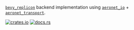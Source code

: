 [`bevy_replicon`] backend implementation using [`aeronet_io`] + [`aeronet_transport`].

[![crates.io](https://img.shields.io/crates/v/aeronet_replicon.svg)](https://crates.io/crates/aeronet_replicon)
[![docs.rs](https://img.shields.io/docsrs/aeronet_replicon)](https://docs.rs/aeronet_replicon)

[`bevy_replicon`]: https://docs.rs/bevy_replicon
[`aeronet_io`]: https://docs.rs/aeronet_io
[`aeronet_transport`]: https://docs.rs/aeronet_transport

